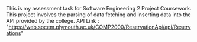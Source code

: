 This is my assessment task for Software Engineering 2 Project Coursework. This project involves the parsing of data fetching and inserting data into the API provided by the college.
API Link : "https://web.socem.plymouth.ac.uk/COMP2000/ReservationApi/api/Reservations"
